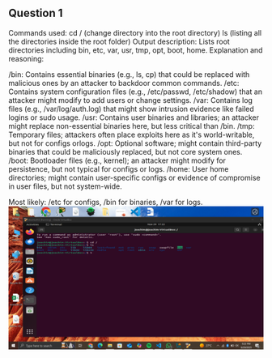 ## Question 1
Commands used:
cd / (change directory into the root directory)
ls (listing all the directories inside the root folder)
Output description: Lists root directories including bin, etc, var, usr, tmp, opt, boot, home.
Explanation and reasoning:

/bin: Contains essential binaries (e.g., ls, cp) that could be replaced with malicious ones by an attacker to backdoor common commands.
/etc: Contains system configuration files (e.g., /etc/passwd, /etc/shadow) that an attacker might modify to add users or change settings.
/var: Contains log files (e.g., /var/log/auth.log) that might show intrusion evidence like failed logins or sudo usage.
/usr: Contains user binaries and libraries; an attacker might replace non-essential binaries here, but less critical than /bin.
/tmp: Temporary files; attackers often place exploits here as it's world-writable, but not for configs orlogs.
/opt: Optional software; might contain third-party binaries that could be maliciously replaced, but not core system ones.
/boot: Bootloader files (e.g., kernel); an attacker might modify for persistence, but not typical for configs or logs.
/home: User home directories; might contain user-specific configs or evidence of compromise in user files, but not system-wide.

Most likely: /etc for configs, /bin for binaries, /var for logs.
![screenshotForQ1](./screenshots/Screenshot%202025-09-29%20172333.png)

